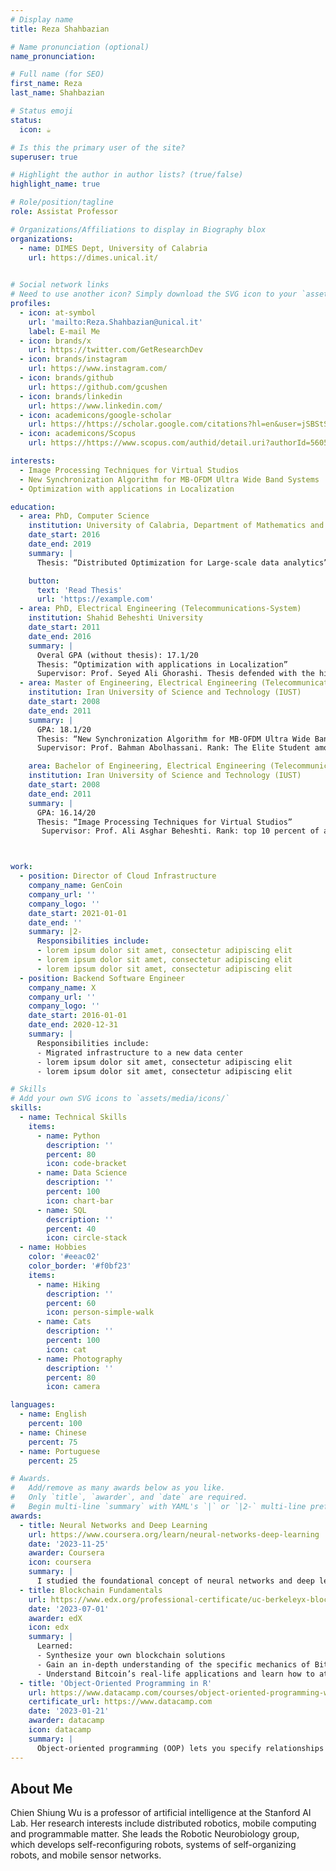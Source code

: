 ```yaml
---
# Display name
title: Reza Shahbazian

# Name pronunciation (optional)
name_pronunciation: 

# Full name (for SEO)
first_name: Reza
last_name: Shahbazian

# Status emoji
status:
  icon: ☕️

# Is this the primary user of the site?
superuser: true

# Highlight the author in author lists? (true/false)
highlight_name: true

# Role/position/tagline
role: Assistat Professor

# Organizations/Affiliations to display in Biography blox
organizations:
  - name: DIMES Dept, University of Calabria
    url: https://dimes.unical.it/
   

# Social network links
# Need to use another icon? Simply download the SVG icon to your `assets/media/icons/` folder.
profiles:
  - icon: at-symbol
    url: 'mailto:Reza.Shahbazian@unical.it'
    label: E-mail Me
  - icon: brands/x
    url: https://twitter.com/GetResearchDev
  - icon: brands/instagram
    url: https://www.instagram.com/
  - icon: brands/github
    url: https://github.com/gcushen
  - icon: brands/linkedin
    url: https://www.linkedin.com/
  - icon: academicons/google-scholar
    url: https://https://scholar.google.com/citations?hl=en&user=jSBStSEAAAAJ
  - icon: academicons/Scopus
    url: https://https://www.scopus.com/authid/detail.uri?authorId=56054377000

interests:
  - Image Processing Techniques for Virtual Studios
  - New Synchronization Algorithm for MB-OFDM Ultra Wide Band Systems
  - Optimization with applications in Localization

education:
  - area: PhD, Computer Science
    institution: University of Calabria, Department of Mathematics and Computer Science
    date_start: 2016
    date_end: 2019
    summary: |
      Thesis: “Distributed Optimization for Large-scale data analytics”. Supervisor: Prof.Francesca Guerriero & Prof. Lucio Grandinetti Thesis defended with the highest grade.

    button:
      text: 'Read Thesis'
      url: 'https://example.com'
  - area: PhD, Electrical Engineering (Telecommunications-System)
    institution: Shahid Beheshti University
    date_start: 2011
    date_end: 2016
    summary: |
      Overal GPA (without thesis): 17.1/20
      Thesis: “Optimization with applications in Localization”
      Supervisor: Prof. Seyed Ali Ghorashi. Thesis defended with the highest grade.
  - area: Master of Engineering, Electrical Engineering (Telecommunications-System)
    institution: Iran University of Science and Technology (IUST)
    date_start: 2008
    date_end: 2011
    summary: |
      GPA: 18.1/20
      Thesis: “New Synchronization Algorithm for MB-OFDM Ultra Wide Band Systems”
      Supervisor: Prof. Bahman Abolhassani. Rank: The Elite Student among all communication- systems in the Electrical Engineering Department.

    area: Bachelor of Engineering, Electrical Engineering (Telecommunications)
    institution: Iran University of Science and Technology (IUST)
    date_start: 2008
    date_end: 2011
    summary: |
      GPA: 16.14/20
      Thesis: “Image Processing Techniques for Virtual Studios”
       Supervisor: Prof. Ali Asghar Beheshti. Rank: top 10 percent of all B.S.students of the Electrical Engineering Department (2008). Accepted in MSc, directly without an exam.



work:
  - position: Director of Cloud Infrastructure
    company_name: GenCoin
    company_url: ''
    company_logo: ''
    date_start: 2021-01-01
    date_end: ''
    summary: |2-
      Responsibilities include:
      - lorem ipsum dolor sit amet, consectetur adipiscing elit
      - lorem ipsum dolor sit amet, consectetur adipiscing elit
      - lorem ipsum dolor sit amet, consectetur adipiscing elit
  - position: Backend Software Engineer
    company_name: X
    company_url: ''
    company_logo: ''
    date_start: 2016-01-01
    date_end: 2020-12-31
    summary: |
      Responsibilities include:
      - Migrated infrastructure to a new data center
      - lorem ipsum dolor sit amet, consectetur adipiscing elit
      - lorem ipsum dolor sit amet, consectetur adipiscing elit

# Skills
# Add your own SVG icons to `assets/media/icons/`
skills:
  - name: Technical Skills
    items:
      - name: Python
        description: ''
        percent: 80
        icon: code-bracket
      - name: Data Science
        description: ''
        percent: 100
        icon: chart-bar
      - name: SQL
        description: ''
        percent: 40
        icon: circle-stack
  - name: Hobbies
    color: '#eeac02'
    color_border: '#f0bf23'
    items:
      - name: Hiking
        description: ''
        percent: 60
        icon: person-simple-walk
      - name: Cats
        description: ''
        percent: 100
        icon: cat
      - name: Photography
        description: ''
        percent: 80
        icon: camera

languages:
  - name: English
    percent: 100
  - name: Chinese
    percent: 75
  - name: Portuguese
    percent: 25

# Awards.
#   Add/remove as many awards below as you like.
#   Only `title`, `awarder`, and `date` are required.
#   Begin multi-line `summary` with YAML's `|` or `|2-` multi-line prefix and indent 2 spaces below.
awards:
  - title: Neural Networks and Deep Learning
    url: https://www.coursera.org/learn/neural-networks-deep-learning
    date: '2023-11-25'
    awarder: Coursera
    icon: coursera
    summary: |
      I studied the foundational concept of neural networks and deep learning. By the end, I was familiar with the significant technological trends driving the rise of deep learning; build, train, and apply fully connected deep neural networks; implement efficient (vectorized) neural networks; identify key parameters in a neural network’s architecture; and apply deep learning to your own applications.
  - title: Blockchain Fundamentals
    url: https://www.edx.org/professional-certificate/uc-berkeleyx-blockchain-fundamentals
    date: '2023-07-01'
    awarder: edX
    icon: edx
    summary: |
      Learned:
      - Synthesize your own blockchain solutions
      - Gain an in-depth understanding of the specific mechanics of Bitcoin
      - Understand Bitcoin’s real-life applications and learn how to attack and destroy Bitcoin, Ethereum, smart contracts and Dapps, and alternatives to Bitcoin’s Proof-of-Work consensus algorithm
  - title: 'Object-Oriented Programming in R'
    url: https://www.datacamp.com/courses/object-oriented-programming-with-s3-and-r6-in-r
    certificate_url: https://www.datacamp.com
    date: '2023-01-21'
    awarder: datacamp
    icon: datacamp
    summary: |
      Object-oriented programming (OOP) lets you specify relationships between functions and the objects that they can act on, helping you manage complexity in your code. This is an intermediate level course, providing an introduction to OOP, using the S3 and R6 systems. S3 is a great day-to-day R programming tool that simplifies some of the functions that you write. R6 is especially useful for industry-specific analyses, working with web APIs, and building GUIs.
---
```


## About Me

Chien Shiung Wu is a professor of artificial intelligence at the Stanford AI Lab. Her research interests include distributed robotics, mobile computing and programmable matter. She leads the Robotic Neurobiology group, which develops self-reconfiguring robots, systems of self-organizing robots, and mobile sensor networks.
